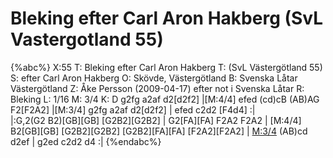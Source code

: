 # Bleking efter Carl Aron Hakberg (SvL Vastergotland 55)

{%abc%}
X:55
T: Bleking efter Carl Aron Hakberg
T: (SvL Västergötland 55)
S: efter Carl Aron Hakberg
O: Skövde, Västergötland
B: Svenska Låtar Västergötland
Z: Åke Persson (2009-04-17) efter not i Svenska Låtar
R: Bleking
L: 1/16
M: 3/4
K: D
g2fg a2af d2[d2f2] |[M:4/4] efed (cd)cB (AB)AG F2[F2A2] |[M:3/4] g2fg a2af d2[d2f2] | 
efed c2d2 [F4d4] :|\
|:G,2(G2 B2)[GB][GB] [G2B2][G2B2] | G2[FA][FA] F2A2 F2A2 |
[M:4/4] B2[GB][GB] [G2B2][G2B2] [G2B2][FA][FA] [F2A2][F2A2] | [M:3/4](DEFG) (AB)cd d2ef | g2ed c2d2 d4 :|
{%endabc%}

